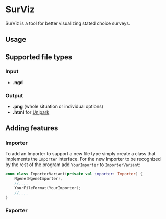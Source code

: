 # SurViz

SurViz is a tool for better visualizing stated choice surveys.

## Usage

## Supported file types

### Input
- **.ngd**

### Output
- **.png** (whole situation or individual options)
- **.html** for [Unipark](https://www.unipark.com/)

## Adding features

### Importer

To add an Importer to support a new file type simply create a class that implements the <code>Importer</code> interface.
For the new Importer to be recognized by the rest of the program add <code>YourImporter</code> to <code>ImporterVariant</code>:

```kotlin
enum class ImporterVariant(private val importer: Importer) {
	Ngene(NgeneImporter),
	//....
	YourFileFormat(YourImporter);
	//....
}
```

### Exporter
